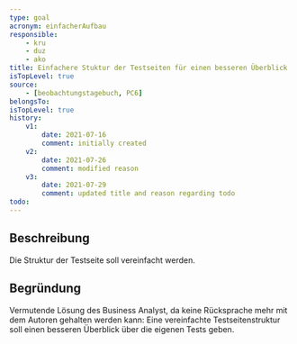 ```yaml
---
type: goal
acronym: einfacherAufbau
responsible:
    - kru
    - duz
    - ako
title: Einfachere Stuktur der Testseiten für einen besseren Überblick
isTopLevel: true
source:
    - [beobachtungstagebuch, PC6]
belongsTo:
isTopLevel: true
history:
    v1:
        date: 2021-07-16
        comment: initially created
    v2:
        date: 2021-07-26
        comment: modified reason
    v3:
        date: 2021-07-29
        comment: updated title and reason regarding todo
todo:
---
```


## Beschreibung

Die Struktur der Testseite soll vereinfacht werden.

## Begründung

Vermutende Lösung des Business Analyst, da keine Rücksprache mehr mit dem Autoren gehalten werden kann: Eine vereinfachte Testseitenstruktur soll einen besseren Überblick über die eigenen Tests geben.